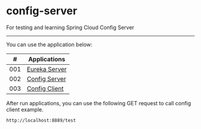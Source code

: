 #  config-server
For testing and learning Spring Cloud Config Server

---

You can use the application below:

|  #  | Applications |
| --- | ------------ | 
| 001 | [Eureka Server](../eureka-server/eureka-service-registry) |
| 002 | [Config Server](./spring-config-server) |
| 003 | [Config Client](./spring-config-client) |

After run applications, you can use the following GET request to call config client example.

```
http://localhost:8889/test
```